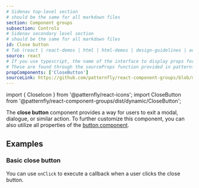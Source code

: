 ```yaml
---
# Sidenav top-level section
# should be the same for all markdown files
section: Component groups
subsection: Controls
# Sidenav secondary level section
# should be the same for all markdown files
id: Close button
# Tab (react | react-demos | html | html-demos | design-guidelines | accessibility)
source: react
# If you use typescript, the name of the interface to display props for
# These are found through the sourceProps function provided in patternfly-docs.source.js
propComponents: ['CloseButton']
sourceLink: https://github.com/patternfly/react-component-groups/blob/main/packages/module/patternfly-docs/content/extensions/component-groups/examples/CloseButton/CloseButton.md
---
```


import { CloseIcon } from '@patternfly/react-icons';
import CloseButton from '@patternfly/react-component-groups/dist/dynamic/CloseButton';

The **close button** component provides a way for users to exit a modal, dialogue, or similar action. To further customize this component, you can also utilize all properties of the [button component](/components/button).

## Examples

### Basic close button

You can use `onClick` to execute a callback when a user clicks the close button.

```js file="./CloseButtonExample.tsx"

```
